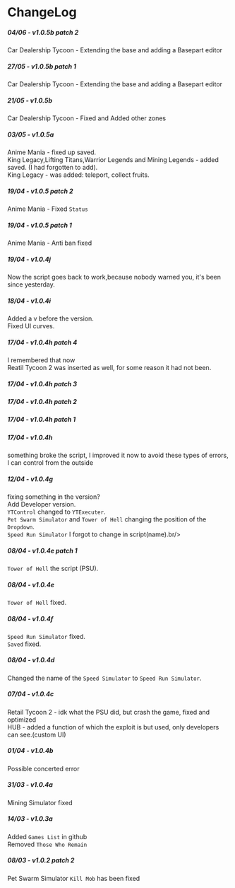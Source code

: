 # ChangeLog

##### 04/06 - v1.0.5b patch 2
Car Dealership Tycoon - Extending the base and adding a Basepart editor<br/>

##### 27/05 - v1.0.5b patch 1
Car Dealership Tycoon - Extending the base and adding a Basepart editor<br/>

##### 21/05 - v1.0.5b
Car Dealership Tycoon - Fixed and Added other zones<br/>

##### 03/05 - v1.0.5a
Anime Mania - fixed up saved.<br/>
King Legacy,Lifting Titans,Warrior Legends and Mining Legends - added saved. (I had forgotten to add).<br/>
King Legacy - was added: teleport, collect fruits.<br/>

##### 19/04 - v1.0.5 patch 2
Anime Mania - Fixed `Status`<br/>

##### 19/04 - v1.0.5 patch 1
Anime Mania - Anti ban fixed<br/>

##### 19/04 - v1.0.4j
Now the script goes back to work,because nobody warned you, it's been since yesterday.<br/>

##### 18/04 - v1.0.4i
Added a v before the version.<br/>
Fixed UI curves.<br/>

##### 17/04 - v1.0.4h patch 4
I remembered that now<br/>
Reatil Tycoon 2 was inserted as well, for some reason it had not been.<br/>

##### 17/04 - v1.0.4h patch 3

##### 17/04 - v1.0.4h patch 2

##### 17/04 - v1.0.4h patch 1

##### 17/04 - v1.0.4h
something broke the script, I improved it now to avoid these types of errors, I can control from the outside<br/>
##### 12/04 - v1.0.4g
fixing something in the version?<br/>
Add Developer version.<br/>
`YTControl` changed to `YTExecuter`.<br/>
`Pet Swarm Simulator` and `Tower of Hell` changing the position of the `Dropdown`.<br/>
`Speed Run Simulator` I forgot to change in script(name).br/>

##### 08/04 - v1.0.4e patch 1
`Tower of Hell` the script (PSU).<br/>

##### 08/04 - v1.0.4e
`Tower of Hell` fixed.<br/>

##### 08/04 - v1.0.4f
`Speed Run Simulator` fixed.<br/>
`Saved` fixed.<br/>

##### 08/04 - v1.0.4d
Changed the name of the `Speed Simulator` to `Speed Run Simulator`.<br/>

##### 07/04 - v1.0.4c
Retail Tycoon 2 - idk what the PSU did, but crash the game, fixed and optimized<br/>
HUB - added a function of which the exploit is but used, only developers can see.(custom UI)<br/>

##### 01/04 - v1.0.4b
Possible concerted error<br/>

##### 31/03 - v1.0.4a
Mining Simulator fixed<br/>

##### 14/03 - v1.0.3a
Added `Games List` in github<br/>
Removed `Those Who Remain`<br/>

##### 08/03 - v1.0.2 patch 2
Pet Swarm Simulator `Kill Mob` has been fixed<br/>